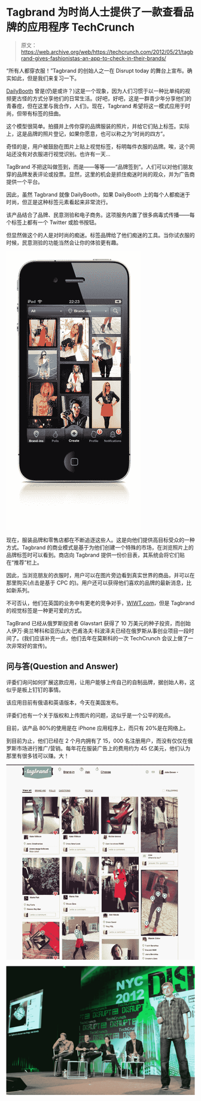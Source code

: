 # Tagbrand 为时尚人士提供了一款查看品牌的应用程序 TechCrunch

> 原文：<https://web.archive.org/web/https://techcrunch.com/2012/05/21/tagbrand-gives-fashionistas-an-app-to-check-in-their-brands/>

“所有人都穿衣服！”Tagbrand 的创始人之一在 Disrupt today 的舞台上宣布。确实如此，但是我们来复习一下。

[DailyBooth](https://web.archive.org/web/20230112085759/http://dailybooth.com/) 曾是(仍是或许？)这是一个现象，因为人们习惯于以一种比单纯的视频更古怪的方式分享他们的日常生活。(好吧，好吧，这是一群青少年分享他们的青春痘，但在这里与我合作，人们)。现在，Tagbrand 希望将这一模式应用于时尚，但带有标签的扭曲。

这个模型很简单。拍摄并上传你穿的品牌服装的照片，并给它们贴上标签。实际上，这是品牌的照片登记，如果你愿意，也可以称之为“时尚的四方”。

奇怪的是，用户被鼓励在图片上贴上视觉标签，标明每件衣服的品牌。唉，这个网站还没有对衣服进行视觉识别。也许有一天…

TagBrand 不把这叫做签到，而是——等等——“品牌签到”。人们可以对他们朋友穿的品牌发表评论或投票。显然，这里的机会是抓住痴迷时尚的观众，并为广告商提供一个平台。

因此，虽然 Tagbrand 就像 DailyBooth，如果 DailyBooth 上的每个人都痴迷于时尚，但正是这种标签元素看起来非常流行。

该产品结合了品牌、民意测验和电子商务。这项服务内置了很多病毒式传播——每个标签上都有一个 Twitter 或脸书按钮。

但显然做这个的人是对时尚的痴迷。标签品牌给了他们痴迷的工具。当你试衣服的时候，民意测验的功能当然会让你的体验更有趣。

![](img/6b2389ae4d976a9abac45cd96afd3ade.png)

现在，服装品牌和零售店都在不断追逐这些人。这是向他们提供高目标受众的一种方式。Tagbrand 的商业模式是基于为他们创建一个特殊的市场，在浏览照片上的品牌标签时可以看到。商店向 Tagbrand 提供一份价目表，其系统会将它们贴在“推荐”栏上。

因此，当浏览朋友的衣服时，用户可以在图片旁边看到真实世界的商品，并可以在那里购买(点击是基于 CPC 的)。用户还可以获得他们喜欢的品牌的最新消息，比如新系列。

不可否认，他们在英国的业务中有更老的竞争对手，[WIWT.com](https://web.archive.org/web/20230112085759/http://wiwt.com/)，但是 Tagbrand 的视觉标签是一种更可爱的方式。

TagBrand 已经从俄罗斯投资者 Glavstart 获得了 10 万美元的种子投资，而创始人伊万·奥兰琴科和亚历山大·巴甫洛夫·科波泽夫已经在俄罗斯从事创业项目一段时间了。(我们应该补充一点，他们去年在莫斯科的一次 TechCrunch 会议上做了一次非常好的宣传)。

## 问与答(Question and Answer)

评委们询问如何扩展这款应用，让用户能够上传自己的自制品牌，据创始人称，这似乎是板上钉钉的事情。

该应用目前有俄语和英语版本，今天在美国发布。

评委们也有一个关于版权和上传图片的问题，这似乎是一个公平的观点。

目前，该产品 80%的使用是在 iPhone 应用程序上，而只有 20%是在网络上。

到目前为止，他们已经在 2 个月内拥有了 15，000 名注册用户，而没有仅仅在俄罗斯市场进行推广/营销。每年花在服装广告上的费用约为 45 亿美元，他们认为那里有很多钱可以赚。大！

![](img/cbbc3f5744868b49cacc3f2f9207f085.png)

[![](img/f408e2e617ba64e313e4039d6adc303c.png "IMG_8891")](https://web.archive.org/web/20230112085759/https://techcrunch.com/wp-content/uploads/2012/05/img_8891.jpg)